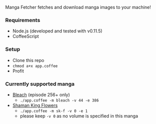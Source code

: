 Manga Fetcher fetches and download manga images to your machine!

### Requirements

- Node.js (developed and tested with v0.11.5)
- CoffeeScript

### Setup
- Clone this repo
- `chmod a+x app.coffee`
- Profit

### Currently supported manga
- [Bleach](http://mangafox.me/manga/bleach/) (episode 256+ only)
  -  `./app.coffee -m bleach -v 44 -e 386`
- [Shaman King Flowers](http://www.mangahere.com/manga/shaman_king_flowers/)
  - `./app.coffee -m sk-f -v 0 -e 1`
  - please keep `-v 0` as no volume is specified in this manga
